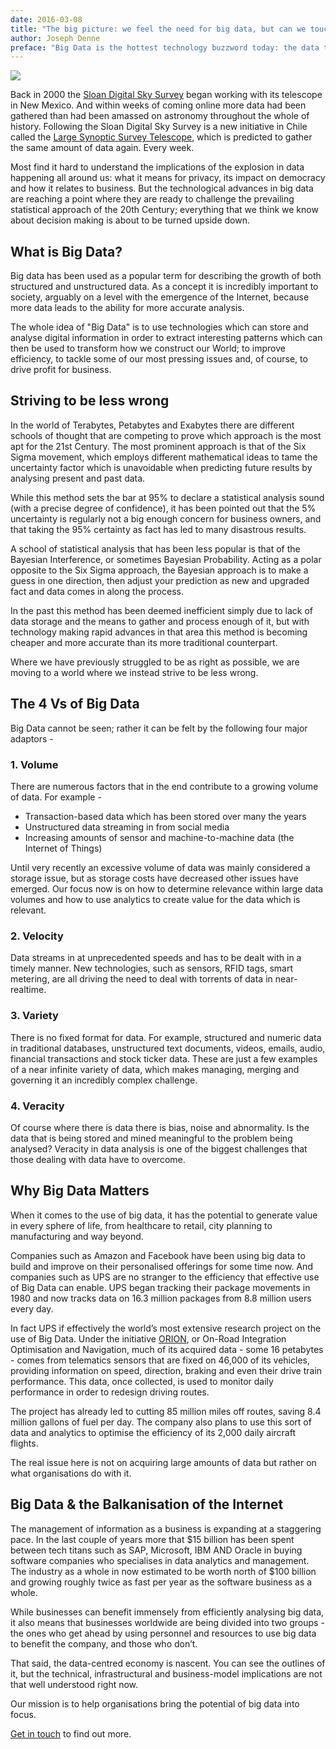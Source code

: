 ```yaml
---
date: 2016-03-08
title: "The big picture: we feel the need for big data, but can we touch it?"
author: Joseph Denne
preface: "Big Data is the hottest technology buzzword today: the data that we spread and store is reaching superabundant amounts. But is this data explosion all that it is hyped up to be?"
---
```


![](http://52.50.38.122/workspace/uploads/images/insights/big-data-5509835f606cc.jpg)

Back in 2000 the [Sloan Digital Sky Survey](http://www.sdss.org/) began working with its telescope in New Mexico. And within weeks of coming online more data had been gathered than had been amassed on astronomy throughout the whole of history. Following the Sloan Digital Sky Survey is a new initiative in Chile called the [Large Synoptic Survey Telescope](http://www.lsst.org/lsst/), which is predicted to gather the same amount of data again. Every week.

Most find it hard to understand the implications of the explosion in data happening all around us: what it means for privacy, its impact on democracy and how it relates to business. But the technological advances in big data are reaching a point where they are ready to challenge the prevailing statistical approach of the 20th Century; everything that we think we know about decision making is about to be turned upside down.

## What is Big Data?

Big data has been used as a popular term for describing the growth of both structured and unstructured data. As a concept it is incredibly important to society, arguably on a level with the emergence of the Internet, because more data leads to the ability for more accurate analysis.

The whole idea of "Big Data" is to use technologies which can store and analyse digital information in order to extract interesting patterns which can then be used to transform how we construct our World; to improve efficiency, to tackle some of our most pressing issues and, of course, to drive profit for business.

## Striving to be less wrong

In the world of Terabytes, Petabytes and Exabytes there are different schools of thought that are competing to prove which approach is the most apt for the 21st Century. The most prominent approach is that of the Six Sigma movement, which employs different mathematical ideas to tame the uncertainty factor which is unavoidable when predicting future results by analysing present and past data.

While this method sets the bar at 95% to declare a statistical analysis sound (with a precise degree of confidence), it has been pointed out that the 5% uncertainty is regularly not a big enough concern for business owners, and that taking the 95% certainty as fact has led to many disastrous results.

A school of statistical analysis that has been less popular is that of the Bayesian Interference, or sometimes Bayesian Probability. Acting as a polar opposite to the Six Sigma approach, the Bayesian approach is to make a guess in one direction, then adjust your prediction as new and upgraded fact and data comes in along the process.

In the past this method has been deemed inefficient simply due to lack of data storage and the means to gather and process enough of it, but with technology making rapid advances in that area this method is becoming cheaper and more accurate than its more traditional counterpart.

Where we have previously struggled to be as right as possible, we are moving to a world where we instead strive to be less wrong.

## The 4 Vs of Big Data

Big Data cannot be seen; rather it can be felt by the following four major adaptors -

### 1\. Volume

There are numerous factors that in the end contribute to a growing volume of data. For example -

*   Transaction-based data which has been stored over many the years
*   Unstructured data streaming in from social media
*   Increasing amounts of sensor and machine-to-machine data (the Internet of Things)

Until very recently an excessive volume of data was mainly considered a storage issue, but as storage costs have decreased other issues have emerged. Our focus now is on how to determine relevance within large data volumes and how to use analytics to create value for the data which is relevant.

### 2\. Velocity

Data streams in at unprecedented speeds and has to be dealt with in a timely manner. New technologies, such as sensors, RFID tags, smart metering, are all driving the need to deal with torrents of data in near-realtime.

### 3\. Variety

There is no fixed format for data. For example, structured and numeric data in traditional databases, unstructured text documents, videos, emails, audio, financial transactions and stock ticker data. These are just a few examples of a near infinite variety of data, which makes managing, merging and governing it an incredibly complex challenge.

### 4\. Veracity

Of course where there is data there is bias, noise and abnormality. Is the data that is being stored and mined meaningful to the problem being analysed? Veracity in data analysis is one of the biggest challenges that those dealing with data have to overcome.

## Why Big Data Matters

When it comes to the use of big data, it has the potential to generate value in every sphere of life, from healthcare to retail, city planning to manufacturing and way beyond.

Companies such as Amazon and Facebook have been using big data to build and improve on their personalised offerings for some time now. And companies such as UPS are no stranger to the efficiency that effective use of Big Data can enable. UPS began tracking their package movements in 1980 and now tracks data on 16.3 million packages from 8.8 million users every day.

In fact UPS if effectively the world’s most extensive research project on the use of Big Data. Under the initiative [ORION](http://www.pressroom.ups.com/Fact+Sheets/ORION+Fact+Sheet), or On-Road Integration Optimisation and Navigation, much of its acquired data - some 16 petabytes - comes from telematics sensors that are fixed on 46,000 of its vehicles, providing information on speed, direction, braking and even their drive train performance. This data, once collected, is used to monitor daily performance in order to redesign driving routes.

The project has already led to cutting 85 million miles off routes, saving 8.4 million gallons of fuel per day. The company also plans to use this sort of data and analytics to optimise the efficiency of its 2,000 daily aircraft flights.

The real issue here is not on acquiring large amounts of data but rather on what organisations do with it.

## Big Data & the Balkanisation of the Internet

The management of information as a business is expanding at a staggering pace. In the last couple of years more that $15 billion has been spent between tech titans such as SAP, Microsoft, IBM AND Oracle in buying software companies who specialises in data analytics and management. The industry as a whole in now estimated to be worth north of $100 billion and growing roughly twice as fast per year as the software business as a whole.

While businesses can benefit immensely from efficiently analysing big data, it also means that businesses worldwide are being divided into two groups - the ones who get ahead by using personnel and resources to use big data to benefit the company, and those who don’t.

That said, the data-centred economy is nascent. You can see the outlines of it, but the technical, infrastructural and business-model implications are not that well understood right now.

Our mission is to help organisations bring the potential of big data into focus.

[Get in touch](#contact) to find out more.
